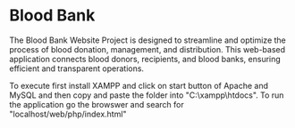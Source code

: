 # Blood Bank
 The Blood Bank Website Project is designed to streamline and optimize the process of blood donation, management, and distribution. This web-based application connects blood donors, recipients, and blood banks, ensuring efficient and transparent operations.

 To execute first install XAMPP and click on start button of Apache and MySQL and then copy and paste the folder into "C:\xampp\htdocs".
 To run the application go the browswer and search for "localhost/web/php/index.html"

 
